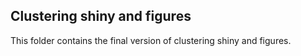 ## Clustering shiny and figures
This folder contains the final version of clustering shiny and figures.
